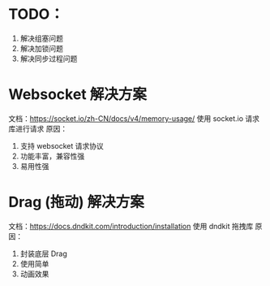 # TODO：
 1. 解决组塞问题
 2. 解决加锁问题
 3. 解决同步过程问题

# Websocket 解决方案

文档：https://socket.io/zh-CN/docs/v4/memory-usage/
使用 socket.io 请求库进行请求
原因：

1. 支持 websocket 请求协议
2. 功能丰富，兼容性强
3. 易用性强

# Drag (拖动) 解决方案

文档：https://docs.dndkit.com/introduction/installation
使用 dndkit 拖拽库
原因：

1. 封装底层 Drag
2. 使用简单
3. 动画效果
